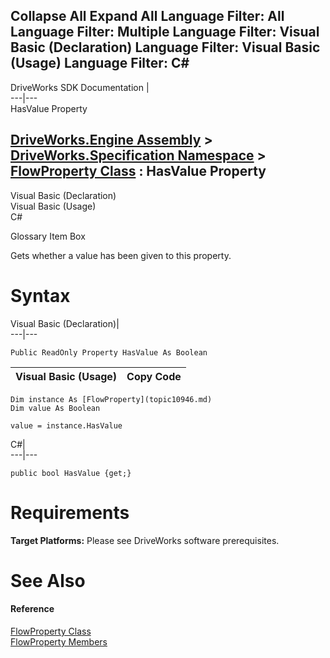 Collapse All Expand All Language Filter: All  Language Filter: Multiple  Language Filter: Visual Basic (Declaration) Language Filter: Visual Basic (Usage) Language Filter: C#  
---  
DriveWorks SDK Documentation  |   
---|---  
HasValue Property   
  
[DriveWorks.Engine Assembly](topic2156.md) > [DriveWorks.Specification Namespace](topic10764.md) > [FlowProperty Class](topic10946.md) : HasValue Property  
---  
  
Visual Basic (Declaration)    
Visual Basic (Usage)    
C# 

Glossary Item Box

Gets whether a value has been given to this property. 

# Syntax

Visual Basic (Declaration)|   
---|---  
      
    
    Public ReadOnly Property HasValue As Boolean  
  
Visual Basic (Usage)| Copy Code  
---|---  
      
    
    Dim instance As [FlowProperty](topic10946.md)
    Dim value As Boolean
     
    value = instance.HasValue  
  
C#|   
---|---  
      
    
    public bool HasValue {get;}  
  
# Requirements

**Target Platforms:** Please see DriveWorks software prerequisites.

# See Also

#### Reference

[FlowProperty Class](topic10946.md)   
[FlowProperty Members](topic10947.md)


